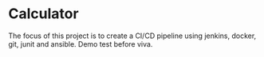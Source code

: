 # Calculator
The focus of this project is to create a CI/CD pipeline using jenkins, docker, git, junit and ansible. 
Demo test before viva.
